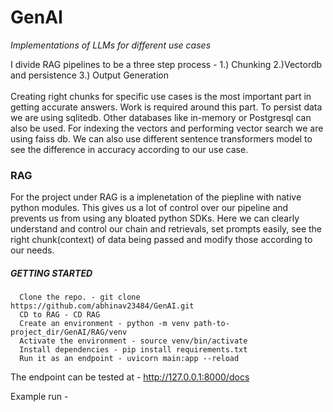 # GenAI
*Implementations of LLMs for different use cases*

I divide RAG pipelines to be a three step process - 1.) Chunking 2.)Vectordb and persistence 3.) Output Generation  \
\
Creating right chunks for specific use cases is the most important part in getting accurate answers. Work is required around this part. To persist data we are using sqlitedb. Other databases like in-memory or Postgresql can also be used. For indexing the vectors and performing vector search we are using faiss db. We can also use different sentence transformers model to see the difference in accuracy according to our use case.

### RAG
For the project under RAG is a implenetation of the piepline with native python modules. This gives us a lot of control over our pipeline and prevents us from using any bloated python SDKs. Here we can clearly understand and control our chain and retrievals, set prompts easily, see the right chunk(context) of data being passed and modify those according to our needs.

##### GETTING STARTED
```
  Clone the repo. - git clone https://github.com/abhinav23484/GenAI.git 
  CD to RAG - CD RAG 
  Create an environment - python -m venv path-to-project_dir/GenAI/RAG/venv 
  Activate the environment - source venv/bin/activate 
  Install dependencies - pip install requirements.txt 
  Run it as an endpoint - uvicorn main:app --reload 
```
The endpoint can be tested at - http://127.0.0.1:8000/docs 

Example run - 
